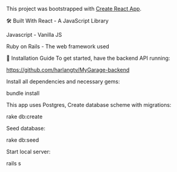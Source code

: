This project was bootstrapped with [Create React App](https://github.com/facebook/create-react-app).

🛠 Built With
React - A JavaScript Library

Javascript - Vanilla JS

Ruby on Rails - The web framework used

📑 Installation Guide
To get started, have the backend API running:

https://github.com/harlangtv/MyGarage-backend

Install all dependencies and necessary gems:

bundle install

This app uses Postgres, Create database scheme with migrations:

rake db:create

Seed database:

rake db:seed

Start local server:

rails s
